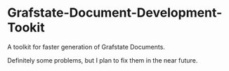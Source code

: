 # Grafstate-Document-Development-Tookit
A toolkit for faster generation of Grafstate Documents.

Definitely some problems, but I plan to fix them in the near future.
